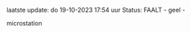 laatste update: 
do 19-10-2023 17:54   uur 
Status: FAALT - geel - 
<div class="service Y">microstation</div>